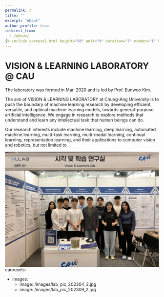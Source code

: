 ```yaml
---
permalink: /
title: ""
excerpt: "About"
author_profile: true
redirect_from: 
  - /about/
{% include carousel.html height="50" unit="%" duration="7" number="1" %}
---
```




# VISION & LEARNING LABORATORY @ CAU

The laboratory was formed in Mar. 2020 and is led by Prof. Eunwoo Kim.  

The aim of VISION & LEARNING LABORATORY at Chung-Ang University is to push the boundary of machine learning research by developing efficient, versatile, and optimal machine learning models, towards general-purpose artificial intelligence.
We engage in research to explore methods that understand and learn any intellectual task that human beings can do.

Our research interests include machine learning, deep learning, automated machine learning, multi-task learning, multi-modal learning, continual learning, representation learning, and their applications to computer vision and robotics, but not limited to.

<img src='/images/lab_pic_202309_2.jpg' width="800" align="left" style="margin-right:50px">

carousels:
  - images: 
    - image: /images/lab_pic_202304_2.jpg
    - image: /images/lab_pic_202309_2.jpg
